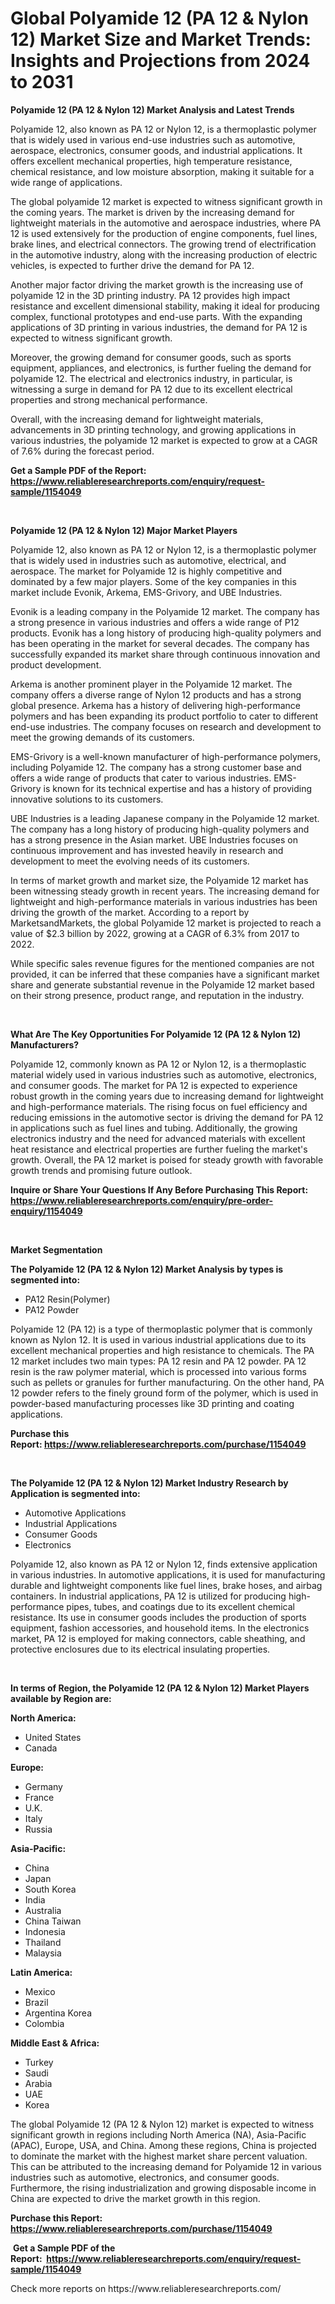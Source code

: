 <p><h1>Global Polyamide 12 (PA 12 & Nylon 12) Market Size and Market Trends: Insights and Projections from 2024 to 2031</h1></p><p><strong>Polyamide 12 (PA 12 & Nylon 12) Market Analysis and Latest Trends</strong></p>
<p><p>Polyamide 12, also known as PA 12 or Nylon 12, is a thermoplastic polymer that is widely used in various end-use industries such as automotive, aerospace, electronics, consumer goods, and industrial applications. It offers excellent mechanical properties, high temperature resistance, chemical resistance, and low moisture absorption, making it suitable for a wide range of applications.</p><p>The global polyamide 12 market is expected to witness significant growth in the coming years. The market is driven by the increasing demand for lightweight materials in the automotive and aerospace industries, where PA 12 is used extensively for the production of engine components, fuel lines, brake lines, and electrical connectors. The growing trend of electrification in the automotive industry, along with the increasing production of electric vehicles, is expected to further drive the demand for PA 12.</p><p>Another major factor driving the market growth is the increasing use of polyamide 12 in the 3D printing industry. PA 12 provides high impact resistance and excellent dimensional stability, making it ideal for producing complex, functional prototypes and end-use parts. With the expanding applications of 3D printing in various industries, the demand for PA 12 is expected to witness significant growth.</p><p>Moreover, the growing demand for consumer goods, such as sports equipment, appliances, and electronics, is further fueling the demand for polyamide 12. The electrical and electronics industry, in particular, is witnessing a surge in demand for PA 12 due to its excellent electrical properties and strong mechanical performance.</p><p>Overall, with the increasing demand for lightweight materials, advancements in 3D printing technology, and growing applications in various industries, the polyamide 12 market is expected to grow at a CAGR of 7.6% during the forecast period.</p></p>
<p><strong>Get a Sample PDF of the Report:&nbsp; <a href="https://www.reliableresearchreports.com/enquiry/request-sample/1154049">https://www.reliableresearchreports.com/enquiry/request-sample/1154049</a></strong></p>
<p>&nbsp;</p>
<p><strong>Polyamide 12 (PA 12 & Nylon 12) Major Market Players</strong></p>
<p><p>Polyamide 12, also known as PA 12 or Nylon 12, is a thermoplastic polymer that is widely used in industries such as automotive, electrical, and aerospace. The market for Polyamide 12 is highly competitive and dominated by a few major players. Some of the key companies in this market include Evonik, Arkema, EMS-Grivory, and UBE Industries.</p><p>Evonik is a leading company in the Polyamide 12 market. The company has a strong presence in various industries and offers a wide range of P12 products. Evonik has a long history of producing high-quality polymers and has been operating in the market for several decades. The company has successfully expanded its market share through continuous innovation and product development.</p><p>Arkema is another prominent player in the Polyamide 12 market. The company offers a diverse range of Nylon 12 products and has a strong global presence. Arkema has a history of delivering high-performance polymers and has been expanding its product portfolio to cater to different end-use industries. The company focuses on research and development to meet the growing demands of its customers.</p><p>EMS-Grivory is a well-known manufacturer of high-performance polymers, including Polyamide 12. The company has a strong customer base and offers a wide range of products that cater to various industries. EMS-Grivory is known for its technical expertise and has a history of providing innovative solutions to its customers.</p><p>UBE Industries is a leading Japanese company in the Polyamide 12 market. The company has a long history of producing high-quality polymers and has a strong presence in the Asian market. UBE Industries focuses on continuous improvement and has invested heavily in research and development to meet the evolving needs of its customers.</p><p>In terms of market growth and market size, the Polyamide 12 market has been witnessing steady growth in recent years. The increasing demand for lightweight and high-performance materials in various industries has been driving the growth of the market. According to a report by MarketsandMarkets, the global Polyamide 12 market is projected to reach a value of $2.3 billion by 2022, growing at a CAGR of 6.3% from 2017 to 2022.</p><p>While specific sales revenue figures for the mentioned companies are not provided, it can be inferred that these companies have a significant market share and generate substantial revenue in the Polyamide 12 market based on their strong presence, product range, and reputation in the industry.</p></p>
<p>&nbsp;</p>
<p><strong>What Are The Key Opportunities For Polyamide 12 (PA 12 & Nylon 12) Manufacturers?</strong></p>
<p><p>Polyamide 12, commonly known as PA 12 or Nylon 12, is a thermoplastic material widely used in various industries such as automotive, electronics, and consumer goods. The market for PA 12 is expected to experience robust growth in the coming years due to increasing demand for lightweight and high-performance materials. The rising focus on fuel efficiency and reducing emissions in the automotive sector is driving the demand for PA 12 in applications such as fuel lines and tubing. Additionally, the growing electronics industry and the need for advanced materials with excellent heat resistance and electrical properties are further fueling the market's growth. Overall, the PA 12 market is poised for steady growth with favorable growth trends and promising future outlook.</p></p>
<p><strong>Inquire or Share Your Questions If Any Before Purchasing This Report: <a href="https://www.reliableresearchreports.com/enquiry/pre-order-enquiry/1154049">https://www.reliableresearchreports.com/enquiry/pre-order-enquiry/1154049</a></strong></p>
<p>&nbsp;</p>
<p><strong>Market Segmentation</strong></p>
<p><strong>The Polyamide 12 (PA 12 & Nylon 12) Market Analysis by types is segmented into:</strong></p>
<p><ul><li>PA12 Resin(Polymer)</li><li>PA12 Powder</li></ul></p>
<p><p>Polyamide 12 (PA 12) is a type of thermoplastic polymer that is commonly known as Nylon 12. It is used in various industrial applications due to its excellent mechanical properties and high resistance to chemicals. The PA 12 market includes two main types: PA 12 resin and PA 12 powder. PA 12 resin is the raw polymer material, which is processed into various forms such as pellets or granules for further manufacturing. On the other hand, PA 12 powder refers to the finely ground form of the polymer, which is used in powder-based manufacturing processes like 3D printing and coating applications.</p></p>
<p><strong>Purchase this Report:&nbsp;<a href="https://www.reliableresearchreports.com/purchase/1154049">https://www.reliableresearchreports.com/purchase/1154049</a></strong></p>
<p>&nbsp;</p>
<p><strong>The Polyamide 12 (PA 12 & Nylon 12) Market Industry Research by Application is segmented into:</strong></p>
<p><ul><li>Automotive Applications</li><li>Industrial Applications</li><li>Consumer Goods</li><li>Electronics</li></ul></p>
<p><p>Polyamide 12, also known as PA 12 or Nylon 12, finds extensive application in various industries. In automotive applications, it is used for manufacturing durable and lightweight components like fuel lines, brake hoses, and airbag containers. In industrial applications, PA 12 is utilized for producing high-performance pipes, tubes, and coatings due to its excellent chemical resistance. Its use in consumer goods includes the production of sports equipment, fashion accessories, and household items. In the electronics market, PA 12 is employed for making connectors, cable sheathing, and protective enclosures due to its electrical insulating properties.</p></p>
<p>&nbsp;</p>
<p><strong>In terms of Region, the Polyamide 12 (PA 12 & Nylon 12) Market Players available by Region are:</strong></p>
<p>
    <p> <strong> North America: </strong>
        <ul>
            <li>United States</li>
            <li>Canada</li>
        </ul>
        </p> 
    <p> <strong> Europe: </strong>
        <ul>
            <li>Germany</li>
            <li>France</li>
            <li>U.K.</li>
            <li>Italy</li>
            <li>Russia</li>
        </ul>
        </p> 
    <p> <strong> Asia-Pacific: </strong>
        <ul>
            <li>China</li>
            <li>Japan</li>
            <li>South Korea</li>
            <li>India</li>
            <li>Australia</li>
            <li>China Taiwan</li>
            <li>Indonesia</li>
            <li>Thailand</li>
            <li>Malaysia</li>
        </ul>
        </p> 
    <p> <strong> Latin America: </strong>
        <ul>
            <li>Mexico</li>
            <li>Brazil</li>
            <li>Argentina Korea</li>
            <li>Colombia</li>
        </ul>
        </p> 
    <p> <strong> Middle East & Africa: </strong>
        <ul>
            <li>Turkey</li>
            <li>Saudi</li>
            <li>Arabia</li>
            <li>UAE</li>
            <li>Korea</li>
        </ul>
    </p>
    </p>
<p><p>The global Polyamide 12 (PA 12 & Nylon 12) market is expected to witness significant growth in regions including North America (NA), Asia-Pacific (APAC), Europe, USA, and China. Among these regions, China is projected to dominate the market with the highest market share percent valuation. This can be attributed to the increasing demand for Polyamide 12 in various industries such as automotive, electronics, and consumer goods. Furthermore, the rising industrialization and growing disposable income in China are expected to drive the market growth in this region.</p></p>
<p><strong>Purchase this Report: <a href="https://www.reliableresearchreports.com/purchase/1154049">https://www.reliableresearchreports.com/purchase/1154049</a></strong></p>
<p>&nbsp;<strong>Get a Sample PDF of the Report:&nbsp;&nbsp;<a href="https://www.reliableresearchreports.com/enquiry/request-sample/1154049">https://www.reliableresearchreports.com/enquiry/request-sample/1154049</a></strong></p>
<p><strong></strong></p>
<p>Check more reports on https://www.reliableresearchreports.com/</p>